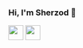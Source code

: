 ### Hi, I'm Sherzod 👋  
<a href="https://instagram.com/sherzodbekk01/"><img src="https://upload.wikimedia.org/wikipedia/commons/thumb/9/96/Instagram.svg/1200px-Instagram.svg.png" width="30px"></a>
<a href="https://web.telegram.org/sherzodbekk01">
  <img src="https://upload.wikimedia.org/wikipedia/commons/thumb/8/82/Telegram_logo.svg/768px-Telegram_logo.svg.png?20220101141644" width="30px" margin-left="10px">
</a>

<!--
**sherzodbekk01/sherzodbekk01** is a ✨ _special_ ✨ repository because its `README.md` (this file) appears on your GitHub profile.

Here are some ideas to get you started:

- 🔭 I’m currently working on ...
- 🌱 I’m currently learning ...
- 👯 I’m looking to collaborate on ...
- 🤔 I’m looking for help with ...
- 💬 Ask me about ...
- 📫 How to reach me: ...
- 😄 Pronouns: ...
- ⚡ Fun fact: ...
-->
